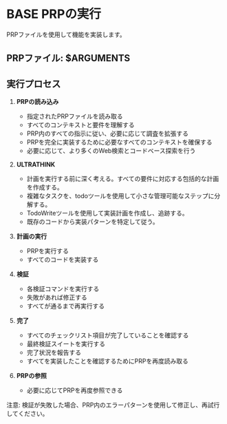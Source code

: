 # BASE PRPの実行

PRPファイルを使用して機能を実装します。

## PRPファイル: $ARGUMENTS

## 実行プロセス

1. **PRPの読み込み**
   - 指定されたPRPファイルを読み取る
   - すべてのコンテキストと要件を理解する
   - PRP内のすべての指示に従い、必要に応じて調査を拡張する
   - PRPを完全に実装するために必要なすべてのコンテキストを確保する
   - 必要に応じて、より多くのWeb検索とコードベース探索を行う

2. **ULTRATHINK**
   - 計画を実行する前に深く考える。すべての要件に対応する包括的な計画を作成する。
   - 複雑なタスクを、todoツールを使用して小さな管理可能なステップに分解する。
   - TodoWriteツールを使用して実装計画を作成し、追跡する。
   - 既存のコードから実装パターンを特定して従う。

3. **計画の実行**
   - PRPを実行する
   - すべてのコードを実装する

4. **検証**
   - 各検証コマンドを実行する
   - 失敗があれば修正する
   - すべてが通るまで再実行する

5. **完了**
   - すべてのチェックリスト項目が完了していることを確認する
   - 最終検証スイートを実行する
   - 完了状況を報告する
   - すべてを実装したことを確認するためにPRPを再度読み取る

6. **PRPの参照**
   - 必要に応じてPRPを再度参照できる

注意: 検証が失敗した場合、PRP内のエラーパターンを使用して修正し、再試行してください。